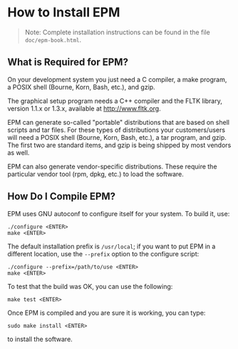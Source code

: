 How to Install EPM
==================

> Note: Complete installation instructions can be found in the file
> `doc/epm-book.html`.


What is Required for EPM?
-------------------------

On your development system you just need a C compiler, a make program, a POSIX
shell (Bourne, Korn, Bash, etc.), and gzip.

The graphical setup program needs a C++ compiler and the FLTK library, version
1.1.x or 1.3.x, available at <http://www.fltk.org>.

EPM can generate so-called "portable" distributions that are based on shell
scripts and tar files.  For these types of distributions your customers/users
will need a POSIX shell (Bourne, Korn, Bash, etc.), a tar program, and gzip.
The first two are standard items, and gzip is being shipped by most vendors as
well.

EPM can also generate vendor-specific distributions.  These require the
particular vendor tool (rpm, dpkg, etc.) to load the software.


How Do I Compile EPM?
---------------------

EPM uses GNU autoconf to configure itself for your system.  To build it, use:

    ./configure <ENTER>
    make <ENTER>

The default installation prefix is `/usr/local`; if you want to put EPM in a
different location, use the `--prefix` option to the configure script:

    ./configure --prefix=/path/to/use <ENTER>
    make <ENTER>

To test that the build was OK, you can use the following:

    make test <ENTER>

Once EPM is compiled and you are sure it is working, you can type:

    sudo make install <ENTER>

to install the software.

